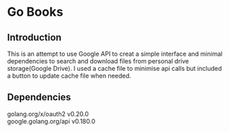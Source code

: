 # Go Books

## Introduction
This is an attempt to use Google API to creat a simple interface and minimal dependencies to search and download files from personal drive storage(Google Drive). I used a cache file to minimise api calls but included a button to update cache file when needed.

## Dependencies
golang.org/x/oauth2 v0.20.0<br>
google.golang.org/api v0.180.0